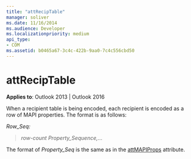 ```yaml
---
title: "attRecipTable"
manager: soliver
ms.date: 11/16/2014
ms.audience: Developer
ms.localizationpriority: medium
api_type:
- COM
ms.assetid: b0465a67-3c4c-422b-9aa0-7c4c556cbd50
---
```


# attRecipTable

**Applies to**: Outlook 2013 | Outlook 2016
  
When a recipient table is being encoded, each recipient is encoded as a row of MAPI properties. The format is as follows:
  
_Row_Seq:_
  
> _row-count_ _Property_Sequence,_...

The format of  _Property_Seq_ is the same as in the [attMAPIProps](attmapiprops.md) attribute.
